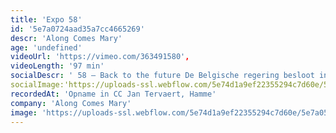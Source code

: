 ```yaml
---
title: 'Expo 58'
id: '5e7a0724aad35a7cc4665269'
descr: 'Along Comes Mary'
age: 'undefined'
videoUrl: 'https://vimeo.com/363491580',
videoLength: '97 min'
socialDescr: ' 58 – Back to the future De Belgische regering besloot in 1958 een wereldtentoonstelling te organiseren in de Heizel. Deze tentoonstelling stond volledig in het teken van het geloof in vrijheid en vooruitgang, dat zo kenmerkend was voor de jaren vijfig en zestig. Meer dan 42 miljoen mensen bezochten de wereldtentoonstelling, die door koning Boudewijn werd geopend met een oproep tot vrede en sociale en economische vooruitgang. '
socialImage:'https://uploads-ssl.webflow.com/5e74d1a9ef22355294c7d60e/5e7a05d69177bf74e35e536b_Along%20comes%20Mary%20-%201958%20Exposed.jpg'
recordedAt: 'Opname in CC Jan Tervaert, Hamme'
company: 'Along Comes Mary'
image: 'https://uploads-ssl.webflow.com/5e74d1a9ef22355294c7d60e/5e7a05d69177bf74e35e536b_Along%20comes%20Mary%20-%201958%20Exposed.jpg'
---
```


